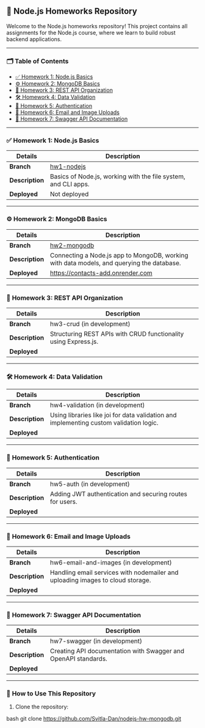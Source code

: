## 🏫 **Node.js Homeworks Repository**

Welcome to the Node.js homeworks repository! This project contains all assignments for the Node.js course, where we learn to build robust backend applications.

---

### 🗂 **Table of Contents**

- [✅ Homework 1: Node.js Basics](#homework-1-nodejs-basics)
- [⚙️ Homework 2: MongoDB Basics](#homework-2-mongodb-basics)
- [🔧 Homework 3: REST API Organization](#homework-3-rest-api-organization)
- [🛠 Homework 4: Data Validation](#homework-4-data-validation)
- [🔑 Homework 5: Authentication](#homework-5-authentication)
- [📧 Homework 6: Email and Image Uploads](#homework-6-email-and-image-uploads)
- [📜 Homework 7: Swagger API Documentation](#homework-7-swagger-api-documentation)

---

### ✅ **Homework 1: Node.js Basics**

| **Details**     | **Description**           
|------------------|---------------------------|
| **Branch**       | [hw1-nodejs](https://github.com/Svitla-Dan/nodejs-hw-mongodb/tree/hw1-nodejs) |
| **Description**  | Basics of Node.js, working with the file system, and CLI apps.                 |
| **Deployed**     | Not deployed              |

---

### ⚙️ **Homework 2: MongoDB Basics**

| **Details**     | **Description**           |
|------------------|---------------------------|
| **Branch**       | [hw2-mongodb](https://github.com/Svitla-Dan/nodejs-hw-mongodb/tree/hw2-mongodb) |
| **Description**  | Connecting a Node.js app to MongoDB, working with data models, and querying the database. |
| **Deployed**     | https://contacts-add.onrender.com          |

---

### 🔧 **Homework 3: REST API Organization**

| **Details**     | **Description**           |
|------------------|---------------------------|
| **Branch**       | hw3-crud (in development) |
| **Description**  | Structuring REST APIs with CRUD functionality using Express.js. |
| **Deployed**     |                      |

---

### 🛠 **Homework 4: Data Validation**

| **Details**     | **Description**           |
|------------------|---------------------------|
| **Branch**       | hw4-validation (in development) |
| **Description**  | Using libraries like joi for data validation and implementing custom validation logic. |
| **Deployed**     |                      |

---

### 🔑 **Homework 5: Authentication**

| **Details**     | **Description**           |
|------------------|---------------------------|
| **Branch**       | hw5-auth (in development) |
| **Description**  | Adding JWT authentication and securing routes for users. |
| **Deployed**     |                     |

---

### 📧 **Homework 6: Email and Image Uploads**

| **Details**     | **Description**           |
|------------------|---------------------------|
| **Branch**       | hw6-email-and-images (in development) |
| **Description**  | Handling email services with nodemailer and uploading images to cloud storage. |
| **Deployed**     |                     |

---

### 📜 **Homework 7: Swagger API Documentation**

| **Details**     | **Description**           |
|------------------|---------------------------|
| **Branch**       | hw7-swagger (in development) |
| **Description**  | Creating API documentation with Swagger and OpenAPI standards. |
| **Deployed**     |                     |

---

### 📝 **How to Use This Repository**

1. Clone the repository:
   
bash
   git clone https://github.com/Svitla-Dan/nodejs-hw-mongodb.git
